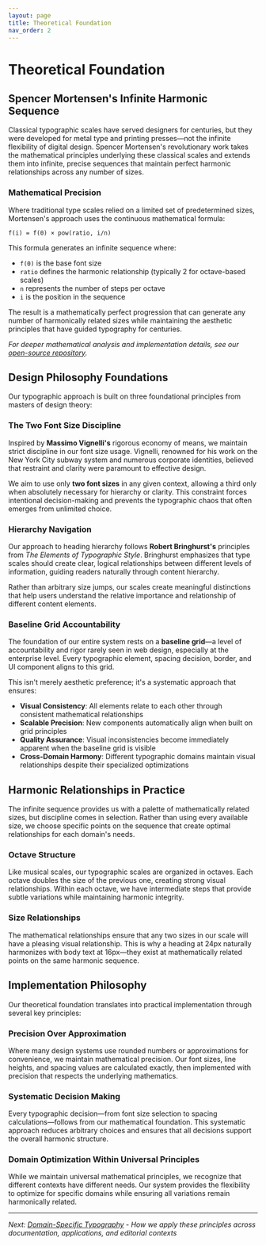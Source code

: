 ```yaml
---
layout: page
title: Theoretical Foundation
nav_order: 2
---
```


# Theoretical Foundation

## Spencer Mortensen's Infinite Harmonic Sequence

Classical typographic scales have served designers for centuries, but they were developed for metal type and printing presses—not the infinite flexibility of digital design. Spencer Mortensen's revolutionary work takes the mathematical principles underlying these classical scales and extends them into infinite, precise sequences that maintain perfect harmonic relationships across any number of sizes.

### Mathematical Precision

Where traditional type scales relied on a limited set of predetermined sizes, Mortensen's approach uses the continuous mathematical formula:

```
f(i) = f(0) × pow(ratio, i/n)
```

This formula generates an infinite sequence where:
- `f(0)` is the base font size
- `ratio` defines the harmonic relationship (typically 2 for octave-based scales)
- `n` represents the number of steps per octave
- `i` is the position in the sequence

The result is a mathematically perfect progression that can generate any number of harmonically related sizes while maintaining the aesthetic principles that have guided typography for centuries.

*For deeper mathematical analysis and implementation details, see our [open-source repository](https://github.com/canonical/docs-typescale).*

## Design Philosophy Foundations

Our typographic approach is built on three foundational principles from masters of design theory:

### The Two Font Size Discipline

Inspired by **Massimo Vignelli's** rigorous economy of means, we maintain strict discipline in our font size usage. Vignelli, renowned for his work on the New York City subway system and numerous corporate identities, believed that restraint and clarity were paramount to effective design.

We aim to use only **two font sizes** in any given context, allowing a third only when absolutely necessary for hierarchy or clarity. This constraint forces intentional decision-making and prevents the typographic chaos that often emerges from unlimited choice.

### Hierarchy Navigation

Our approach to heading hierarchy follows **Robert Bringhurst's** principles from *The Elements of Typographic Style*. Bringhurst emphasizes that type scales should create clear, logical relationships between different levels of information, guiding readers naturally through content hierarchy.

Rather than arbitrary size jumps, our scales create meaningful distinctions that help users understand the relative importance and relationship of different content elements.

### Baseline Grid Accountability

The foundation of our entire system rests on a **baseline grid**—a level of accountability and rigor rarely seen in web design, especially at the enterprise level. Every typographic element, spacing decision, border, and UI component aligns to this grid.

This isn't merely aesthetic preference; it's a systematic approach that ensures:
- **Visual Consistency**: All elements relate to each other through consistent mathematical relationships
- **Scalable Precision**: New components automatically align when built on grid principles
- **Quality Assurance**: Visual inconsistencies become immediately apparent when the baseline grid is visible
- **Cross-Domain Harmony**: Different typographic domains maintain visual relationships despite their specialized optimizations

## Harmonic Relationships in Practice

The infinite sequence provides us with a palette of mathematically related sizes, but discipline comes in selection. Rather than using every available size, we choose specific points on the sequence that create optimal relationships for each domain's needs.

### Octave Structure

Like musical scales, our typographic scales are organized in octaves. Each octave doubles the size of the previous one, creating strong visual relationships. Within each octave, we have intermediate steps that provide subtle variations while maintaining harmonic integrity.

### Size Relationships

The mathematical relationships ensure that any two sizes in our scale will have a pleasing visual relationship. This is why a heading at 24px naturally harmonizes with body text at 16px—they exist at mathematically related points on the same harmonic sequence.

## Implementation Philosophy

Our theoretical foundation translates into practical implementation through several key principles:

### Precision Over Approximation

Where many design systems use rounded numbers or approximations for convenience, we maintain mathematical precision. Our font sizes, line heights, and spacing values are calculated exactly, then implemented with precision that respects the underlying mathematics.

### Systematic Decision Making

Every typographic decision—from font size selection to spacing calculations—follows from our mathematical foundation. This systematic approach reduces arbitrary choices and ensures that all decisions support the overall harmonic structure.

### Domain Optimization Within Universal Principles

While we maintain universal mathematical principles, we recognize that different contexts have different needs. Our system provides the flexibility to optimize for specific domains while ensuring all variations remain harmonically related.

---

*Next: [Domain-Specific Typography](03-domain-guidelines.md) - How we apply these principles across documentation, applications, and editorial contexts*
